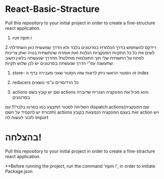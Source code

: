 # React-Basic-Stracture

Pull this repository to your initial project in order to create a fine-structure react application.

1. run npm i

2.רידקס להשתמש בדרך הנלמדת בסרטונים בלבד ולא הדרך שמעשית כאן השתדלתי לשים את כל 
כל התקיות הפונקציות הנלוות זאת אומרת שהתשתית בנויה ואתן צריכות לפתח על התשתית שלי תוך התעלמות מוחלטת!
מהדרך שנעשתה בלוגין
חשוב שתעשנה עפ"י הדרך שנעשתה בסרטונים יש לכן שלוש תקיות:
1. store-
זה הסטור הראשי ניתן לראות שזה הסטור שאני מעבירה בדף ה
index
2. reducers
כל הרדוסרים ע"פי נושאים

3. actions
 שם יש קובץ בשם 
 actions
והוא מכיל את הפונקציה הגנרית שדוברה בסרטונים

השליחה לסטור תתבצע כמו בסרטו בלבד!!!
עם 
dispatch.actions(שם הפונקציה תזכורת יש להקפיד על השם)
actions 
זאת בעצם הפונקציה הנמצאת בקובץ
action
ויש לזכור לעשות לה 
import

בהצלחה!
=======
Pull this repository to your initial project in order to create a fine-stracture react application.</br>

**Before running the project, run the command 'npm i', in order to initiate Package.json

